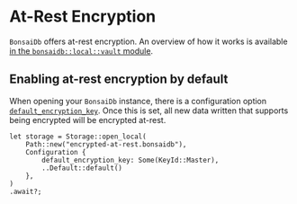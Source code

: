 # At-Rest Encryption

`BonsaiDb` offers at-rest encryption. An overview of how it works is available [in the `bonsaidb::local::vault` module](https://dev.bonsaidb.io/main/bonsaidb/local/vault/index.html).

## Enabling at-rest encryption by default

When opening your `BonsaiDb` instance, there is a configuration option [`default_encryption_key`](https://dev.bonsaidb.io/main/bonsaidb/local/config/struct.Configuration.html#structfield.default_encryption_key). Once this is set, all new data written that supports being encrypted will be encrypted at-rest.

```rust,noplayground,no_run
let storage = Storage::open_local(
    Path::new("encrypted-at-rest.bonsaidb"),
    Configuration {
        default_encryption_key: Some(KeyId::Master),
        ..Default::default()
    },
)
.await?;
```
